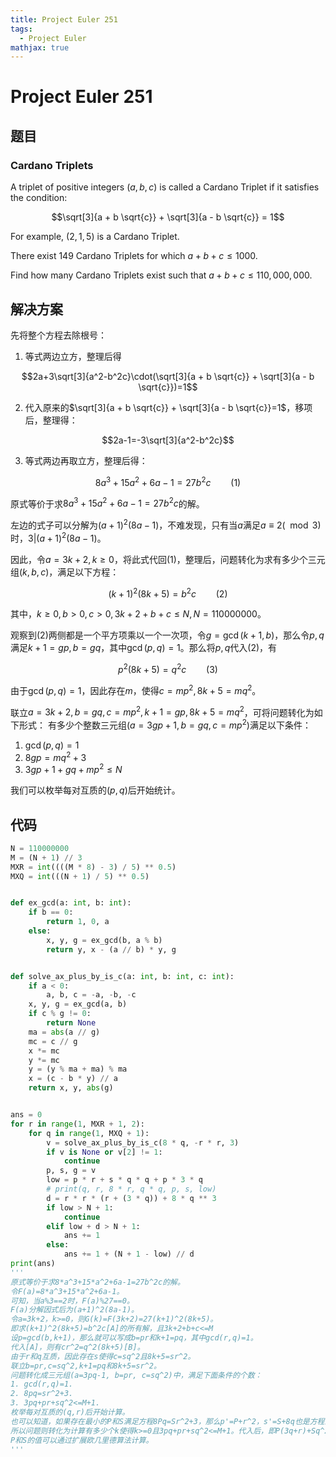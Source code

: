 ```yaml
---
title: Project Euler 251
tags:
  - Project Euler
mathjax: true
---
```

<escape><!-- more --></escape>
    



# Project Euler 251
## 题目
### Cardano Triplets

A triplet of positive integers $(a,b,c)$ is called a Cardano Triplet if it satisfies the condition:

$$\sqrt[3]{a + b \sqrt{c}} + \sqrt[3]{a - b \sqrt{c}} = 1$$

For example, $(2,1,5)$ is a Cardano Triplet.

There exist $149$ Cardano Triplets for which $a+b+c \le 1000$.

Find how many Cardano Triplets exist such that $a+b+c \le 110,000,000$.


## 解决方案

先将整个方程去除根号：

1. 等式两边立方，整理后得

$$2a+3\sqrt[3]{a^2-b^2c}\cdot(\sqrt[3]{a + b \sqrt{c}} + \sqrt[3]{a - b \sqrt{c}})=1$$

2. 代入原来的$\sqrt[3]{a + b \sqrt{c}} + \sqrt[3]{a - b \sqrt{c}}=1$，移项后，整理得：

$$2a-1=-3\sqrt[3]{a^2-b^2c}$$

3. 等式两边再取立方，整理后得：

$$8a^3+15a^2+6a-1=27b^2c\qquad(1)$$

原式等价于求$8a^3+15a^2+6a-1=27b^2c$的解。

左边的式子可以分解为$(a+1)^2(8a-1)$，不难发现，只有当$a$满足$a\equiv 2(\mod 3)$时，$3|(a+1)^2(8a-1)$。

因此，令$a=3k+2,k\ge0$，将此式代回$(1)$，整理后，问题转化为求有多少个三元组$(k,b,c)$，满足以下方程：

$$(k+1)^2(8k+5)=b^2c\qquad (2)$$

其中，$k\ge0,b>0,c>0,3k+2+b+c\le N,N=110000000$。

观察到$(2)$两侧都是一个平方项乘以一个一次项，令$g=\gcd(k+1,b)$，那么令$p,q$满足$k+1=gp,b=gq$，其中$\gcd(p,q)=1$。那么将$p,q$代入$(2)$，有

$$p^2(8k+5)=q^2c\qquad(3)$$

由于$\gcd(p,q)=1$，因此存在$m$，使得$c=mp^2,8k+5=mq^2$。

联立$a=3k+2,b=gq,c=mp^2,k+1=gp,8k+5=mq^2$，可将问题转化为如下形式：
有多少个整数三元组$(a=3gp+1,b=gq,c=mp^2)$满足以下条件：

1. $\gcd(p,q)=1$
2. $8gp=mq^2+3$
3. $3gp+1+gq+mp^2\le N$

我们可以枚举每对互质的$(p,q)$后开始统计。

## 代码


```py
N = 110000000
M = (N + 1) // 3
MXR = int((((M * 8) - 3) / 5) ** 0.5)
MXQ = int(((N + 1) / 5) ** 0.5)


def ex_gcd(a: int, b: int):
    if b == 0:
        return 1, 0, a
    else:
        x, y, g = ex_gcd(b, a % b)
        return y, x - (a // b) * y, g


def solve_ax_plus_by_is_c(a: int, b: int, c: int):
    if a < 0:
        a, b, c = -a, -b, -c
    x, y, g = ex_gcd(a, b)
    if c % g != 0:
        return None
    ma = abs(a // g)
    mc = c // g
    x *= mc
    y *= mc
    y = (y % ma + ma) % ma
    x = (c - b * y) // a
    return x, y, abs(g)


ans = 0
for r in range(1, MXR + 1, 2):
    for q in range(1, MXQ + 1):
        v = solve_ax_plus_by_is_c(8 * q, -r * r, 3)
        if v is None or v[2] != 1:
            continue
        p, s, g = v
        low = p * r + s * q * q + p * 3 * q
        # print(q, r, 8 * r, q * q, p, s, low)
        d = r * r * (r + (3 * q)) + 8 * q ** 3
        if low > N + 1:
            continue
        elif low + d > N + 1:
            ans += 1
        else:
            ans += 1 + (N + 1 - low) // d
print(ans)
'''
原式等价于求8*a^3+15*a^2+6a-1=27b^2c的解。
令F(a)=8*a^3+15*a^2+6a-1。
可知，当a%3==2时，F(a)%27==0。
F(a)分解因式后为(a+1)^2(8a-1)。
令a=3k+2，k>=0，则G(k)=F(3k+2)=27(k+1)^2(8k+5)。
即求(k+1)^2(8k+5)=b^2c[A]的所有解，且3k+2+b+c<=M
设p=gcd(b,k+1)，那么就可以写成b=pr和k+1=pq，其中gcd(r,q)=1。
代入[A]，则有cr^2=q^2(8k+5)[B]。
由于r和q互质，因此存在s使得c=sq^2且8k+5=sr^2。
联立b=pr,c=sq^2,k+1=pq和8k+5=sr^2。
问题转化成三元组(a=3pq-1, b=pr, c=sq^2)中，满足下面条件的个数：
1. gcd(r,q)=1.
2. 8pq=sr^2+3.
3. 3pq+pr+sq^2<=M+1.
枚举每对互质的(q,r)后开始计算。
也可以知道，如果存在最小的P和S满足方程8Pq=Sr^2+3，那么p'=P+r^2，s'=S+8q也是方程的解。
所以问题则转化为计算有多少个k使得k>=0且3pq+pr+sq^2<=M+1。代入后，即P(3q+r)+Sq^2+k(r^2(3q+r)+8q^3)<=M+1。
P和S的值可以通过扩展欧几里德算法计算。
'''
```